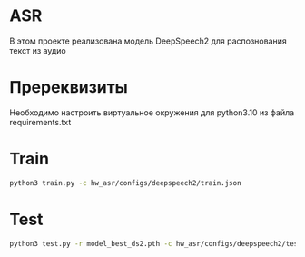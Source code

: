 # ASR

В этом проекте реализована модель DeepSpeech2 для распознования текст из аудио

# Пререквизиты

Необходимо настроить виртуальное окружения для python3.10 из файла
requirements.txt

# Train

```bash
python3 train.py -c hw_asr/configs/deepspeech2/train.json
```

# Test

```bash
python3 test.py -r model_best_ds2.pth -c hw_asr/configs/deepspeech2/test.json
```
